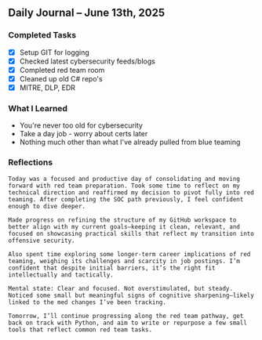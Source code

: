 ## Daily Journal – June 13th, 2025

### Completed Tasks

 - [x] Setup GIT for logging
 - [x] Checked latest cybersecurity feeds/blogs
 - [x] Completed red team room
 - [x] Cleaned up old C# repo's
 - [x] MITRE, DLP, EDR

### What I Learned

- You're never too old for cybersecurity
- Take a day job - worry about certs later
- Nothing much other than what I've already pulled from blue teaming

### Reflections

	Today was a focused and productive day of consolidating and moving forward with red team preparation. Took some time to reflect on my technical direction and reaffirmed my decision to pivot fully into red teaming. After completing the SOC path previously, I feel confident enough to dive deeper.

	Made progress on refining the structure of my GitHub workspace to better align with my current goals—keeping it clean, relevant, and focused on showcasing practical skills that reflect my transition into offensive security.

	Also spent time exploring some longer-term career implications of red teaming, weighing its challenges and scarcity in job postings. I’m confident that despite initial barriers, it’s the right fit intellectually and tactically.
 
	Mental state: Clear and focused. Not overstimulated, but steady. Noticed some small but meaningful signs of cognitive sharpening—likely linked to the med changes I’ve been tracking.

	Tomorrow, I’ll continue progressing along the red team pathway, get back on track with Python, and aim to write or repurpose a few small tools that reflect common red team tasks.

<!--stackedit_data:
eyJoaXN0b3J5IjpbLTQ5MjQzMTY4Nyw5NTQ5NTY0MjAsMTcyNz
gwNDY5OV19
-->